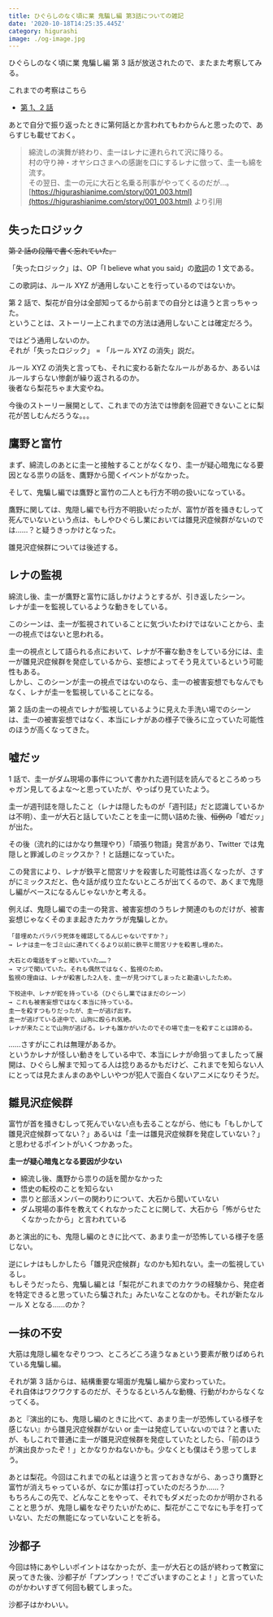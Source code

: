 ```yaml
---
title: ひぐらしのなく頃に業 鬼騙し編 第3話についての雑記
date: '2020-10-18T14:25:35.445Z'
category: higurashi
image: ./og-image.jpg
---
```


ひぐらしのなく頃に業 鬼騙し編 第 3 話が放送されたので、またまた考察してみる。

これまでの考察はこちら

- [第 1、2 話](../higurashi-gou-miscellaneous-notes-1)

あとで自分で振り返ったときに第何話とか言われてもわからんと思ったので、あらすじも載せておく。

> 綿流しの演舞が終わり、圭一はレナに連れられて沢に降りる。  
> 村の守り神・オヤシロさまへの感謝を口にするレナに倣って、圭一も綿を流す。  
> その翌日、圭一の元に大石と名乗る刑事がやってくるのだが…。
> [https://higurashianime.com/story/001_003.html](https://higurashianime.com/story/001_003.html) より引用

## 失ったロジック

~~第 2 話の段階で書く忘れていた。~~

「失ったロジック」は、OP「I believe what you said」の[歌詞](https://j-lyric.net/artist/a05be2e/l05224e.html)の 1 文である。

この歌詞は、ルール XYZ が通用しないことを行っているのではないか。

第 2 話で、梨花が自分は全部知ってるから前までの自分とは違うと言っちゃった。  
ということは、ストーリー上これまでの方法は通用しないことは確定だろう。

ではどう通用しないのか。  
それが「失ったロジック」 = 「ルール XYZ の消失」説だ。

ルール XYZ の消失と言っても、それに変わる新たなルールがあるか、あるいはルールすらない惨劇が繰り返されるのか。  
後者なら梨花ちゃま大変やね。

今後のストーリー展開として、これまでの方法では惨劇を回避できないことに梨花が苦しむんだろうな。。。

## 鷹野と富竹

まず、綿流しのあとに圭一と接触することがなくなり、圭一が疑心暗鬼になる要因となる祟りの話を、鷹野から聞くイベントがなかった。

そして、鬼騙し編では鷹野と富竹の二人とも行方不明の扱いになっている。

鷹野に関しては、鬼隠し編でも行方不明扱いだったが、富竹が首を掻きむしって死んでいないという点は、もしやひぐらし業においては雛見沢症候群がないのでは……？と疑うきっかけとなった。

雛見沢症候群については後述する。

## レナの監視

綿流し後、圭一が鷹野と富竹に話しかけようとするが、引き返したシーン。  
レナが圭一を監視しているような動きをしている。

このシーンは、圭一が監視されていることに気づいたわけではないことから、圭一の視点ではないと思われる。

圭一の視点として語られる点において、レナが不審な動きをしている分には、圭一が雛見沢症候群を発症しているから、妄想によってそう見えているという可能性もある。  
しかし、このシーンが圭一の視点ではないのなら、圭一の被害妄想でもなんでもなく、レナが圭一を監視していることになる。

第 2 話の圭一の視点でレナが監視しているように見えた手洗い場でのシーンは、圭一の被害妄想ではなく、本当にレナがあの様子で後ろに立っていた可能性のほうが高くなってきた。

## 嘘だッ

1 話で、圭一がダム現場の事件について書かれた週刊誌を読んでるところめっちゃガン見してるよな〜と思っていたが、やっぱり見ていたよう。

圭一が週刊誌を隠したこと（レナは隠したものが「週刊誌」だと認識しているかは不明）、圭一が大石と話していたことを圭一に問い詰めた後、~~恒例の~~「嘘だッ」が出た。

その後（流れ的にはかなり無理やり）「頑張り物語」発言があり、Twitter では鬼隠しと罪滅しのミックスか？！と話題になっていた。

この発言により、レナが鉄平と間宮リナを殺害した可能性は高くなったが、さすがにミックスだと、色々話が成り立たないところが出てくるので、あくまで鬼隠し編がベースになるんじゃないかと考える。

例えば、鬼隠し編での圭一の発言、被害妄想のうちレナ関連のものだけが、被害妄想じゃなくそのまま起きたカケラが鬼騙しとか。

```
「昔埋めたバラバラ死体を確認してるんじゃないですか？」
→ レナは圭一をゴミ山に連れてくるより以前に鉄平と間宮リナを殺害し埋めた。

大石との電話をずっと聞いていた……？
→ マジで聞いていた。それも偶然ではなく、監視のため。
監視の理由は、レナが殺害した2人を、圭一が見つけてしまったと勘違いしたため。

下校途中、レナが鉈を持っている（ひぐらし業ではまだのシーン）
→ これも被害妄想ではなく本当に持っている。
圭一を殺すつもりだったが、圭一が逃げ出す。
圭一が逃げている途中で、山狗に殴られ気絶。
レナが来たことで山狗が逃げる。レナも誰かがいたのでその場で圭一を殺すことは諦める。
```

……さすがにこれは無理があるか。  
というかレナが怪しい動きをしている中で、本当にレナが命狙ってましたって展開は、ひぐらし解まで知ってる人は捻りあるかもだけど、これまでを知らない人にとっては見たまんまのあやしいやつが犯人で面白くないアニメになりそうだ。

## 雛見沢症候群

富竹が首を掻きむしって死んでいない点も去ることながら、他にも「もしかして雛見沢症候群ってない？」あるいは「圭一は雛見沢症候群を発症していない？」と思わせるポイントがいくつかあった。

**圭一が疑心暗鬼となる要因が少ない**

- 綿流し後、鷹野から祟りの話を聞かなかった
- 悟史の転校のことを知らない
- 祟りと部活メンバーの関わりについて、大石から聞いていない
- ダム現場の事件を教えてくれなかったことに関して、大石から「怖がらせたくなかったから」と言われている

あと演出的にも、鬼隠し編のときに比べて、あまり圭一が恐怖している様子を感じない。

逆にレナはもしかしたら「雛見沢症候群」なのかも知れない。圭一の監視しているし。  
もしそうだったら、鬼騙し編とは「梨花がこれまでのカケラの経験から、発症者を特定できると思っていたら騙された」みたいなことなのかも。それが新たなルール X となる……のか？

## 一抹の不安

大筋は鬼隠し編をなぞりつつ、ところどころ違うなぁという要素が散りばめられている鬼騙し編。

それが第 3 話からは、結構重要な場面が鬼騙し編から変わっていた。  
それ自体はワクワクするのだが、そうなるといろんな動機、行動がわからなくなってくる。

あと『演出的にも、鬼隠し編のときに比べて、あまり圭一が恐怖している様子を感じない』から雛見沢症候群がない or 圭一は発症していないのでは？と書いたが、もしこれで普通に圭一が雛見沢症候群を発症していたとしたら、「前のほうが演出良かったぞ！」とかなりかねないかも。少なくとも僕はそう思ってしまう。

あとは梨花。今回はこれまでの私とは違うと言っておきながら、あっさり鷹野と富竹が消えちゃっているが、なにか策は打っていたのだろうか……？  
もちろんこの先で、どんなことをやって、それでもダメだったのかが明かされることと思うが、鬼隠し編をなぞりたいがために、梨花がここでなにも手を打っていない、ただの無能になっていないことを祈る。

## 沙都子

今回は特にあやしいポイントはなかったが、圭一が大石との話が終わって教室に戻ってきた後、沙都子が「プンプンっ！でございますのことよ！」と言っていたのがかわいすぎて何回も観てしまった。

沙都子はかわいい。
